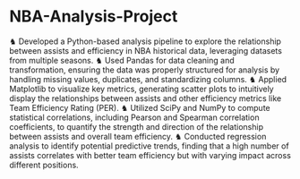 # NBA-Analysis-Project

♞ Developed a Python-based analysis pipeline to explore the relationship between assists and efficiency in NBA historical data, leveraging datasets from multiple seasons.
♞ Used Pandas for data cleaning and transformation, ensuring the data was properly structured for analysis by handling missing values, duplicates, and standardizing columns.
♞ Applied Matplotlib to visualize key metrics, generating scatter plots to intuitively display the relationships between assists and other efficiency metrics like Team Efficiency Rating (PER).
♞ Utilized SciPy and NumPy to compute statistical correlations, including Pearson and Spearman correlation coefficients, to quantify the strength and direction of the relationship between assists and overall team efficiency.
♞ Conducted regression analysis to identify potential predictive trends, finding that a high number of assists correlates with better team efficiency but with varying impact across different positions.
